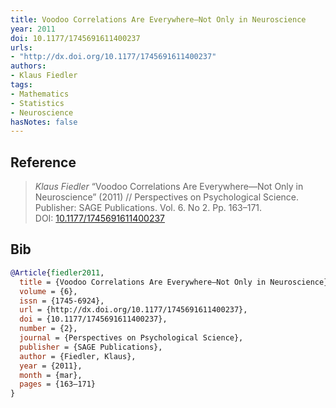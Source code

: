 ```yaml
---
title: Voodoo Correlations Are Everywhere—Not Only in Neuroscience
year: 2011
doi: 10.1177/1745691611400237
urls:
- "http://dx.doi.org/10.1177/1745691611400237"
authors:
- Klaus Fiedler
tags:
- Mathematics
- Statistics
- Neuroscience
hasNotes: false
---
```


## Reference

> <i>Klaus Fiedler</i> “Voodoo Correlations Are Everywhere—Not Only in Neuroscience” (2011) // Perspectives on Psychological Science. Publisher: SAGE Publications. Vol.&nbsp;6. No&nbsp;2. Pp.&nbsp;163–171. DOI:&nbsp;<a href='https://doi.org/10.1177/1745691611400237'>10.1177/1745691611400237</a>

## Bib

```bib
@Article{fiedler2011,
  title = {Voodoo Correlations Are Everywhere—Not Only in Neuroscience},
  volume = {6},
  issn = {1745-6924},
  url = {http://dx.doi.org/10.1177/1745691611400237},
  doi = {10.1177/1745691611400237},
  number = {2},
  journal = {Perspectives on Psychological Science},
  publisher = {SAGE Publications},
  author = {Fiedler, Klaus},
  year = {2011},
  month = {mar},
  pages = {163–171}
}
```

